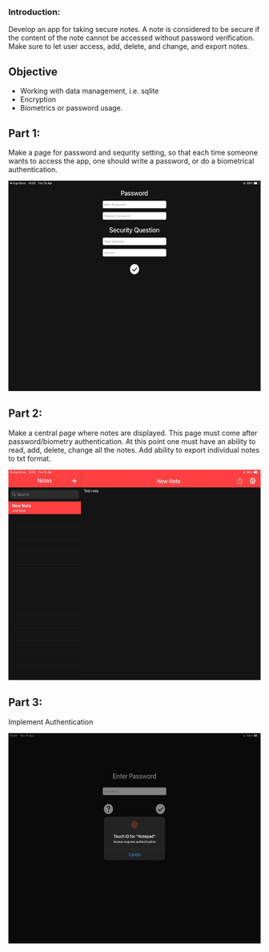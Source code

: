 ### Introduction:

Develop an app for taking secure notes. A note is considered to be secure if the content of the note cannot be accessed without password verification. Make sure to let user access, add, delete, and change, and export notes.

## Objective

- Working with data management, i.e. sqlite
- Encryption
- Biometrics or password usage.

## Part 1:

Make a page for password and sequrity setting, so that each time someone wants to access the app, one should write a password, or do a biometrical authentication. 

<center>
<img src="https://github.com/alem-01/alem_public/blob/master/resources/secureNotes.01.jpg?raw=true" style = "width: 620px !important; height: 420px !important;"/>
</center>

## Part 2:

Make a central page where notes are displayed. This page must come after password/biometry authentication. At this point one must have an ability to read, add, delete, change all the notes. Add ability to export individual notes to txt format.

<center>
<img src="https://github.com/alem-01/alem_public/blob/master/resources/secureNotes.02.jpg?raw=true" style = "width: 620px !important; height: 420px !important;"/>
</center>

## Part 3:

Implement Authentication

<center>
<img src="https://github.com/alem-01/alem_public/blob/master/resources/secureNotes.03.jpg?raw=true" style = "width: 620px !important; height: 420px !important;"/>
</center>
